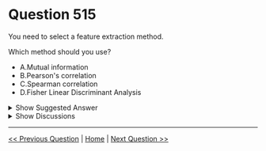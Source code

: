 # Question 515

You need to select a feature extraction method.

Which method should you use?

- A.Mutual information
- B.Pearson's correlation
- C.Spearman correlation
- D.Fisher Linear Discriminant Analysis

<details>
  <summary>Show Suggested Answer</summary>

<strong>C</strong><br>

<p>Spearman&#x27;s rank correlation coefficient assesses how well the relationship between two variables can be described using a monotonic function.</p>
<p>Note: Both Spearman&#x27;s and Kendall&#x27;s can be formulated as special cases of a more general correlation coefficient, and they are both appropriate in this scenario.</p>
<p>Scenario: The MedianValue and AvgRoomsInHouse columns both hold data in numeric format. You need to select a feature selection algorithm to analyze the relationship between the two columns in more detail.</p>
<p>Incorrect Answers:</p>
<p>B: The Spearman correlation between two variables is equal to the Pearson correlation between the rank values of those two variables; while Pearson&#x27;s correlation assesses linear relationships, Spearman&#x27;s correlation assesses monotonic relationships (whether linear or not).</p>
<p>Reference:</p>
<p>https://docs.microsoft.com/en-us/azure/machine-learning/studio-module-reference/feature-selection-modules</p>

</details>

<details>
  <summary>Show Discussions</summary>

<blockquote><p><strong>Mckay_</strong> <code>(Fri 14 Apr 2023 22:49)</code> - <em>Upvotes: 7</em></p><p>This can be a tricky question if you did not read the case study. It says in the case study that relationship between features should be assess using non-parametric statistics. Thus, the reason for using the spearman&#x27;s rank correlation.</p></blockquote>
<blockquote><p><strong>BTAB</strong> <code>(Sat 15 Jul 2023 12:47)</code> - <em>Upvotes: 1</em></p><p>Thanks for the evaluation.  Correct.</p></blockquote>
<blockquote><p><strong>XiaoQiang</strong> <code>(Thu 01 Jul 2021 19:15)</code> - <em>Upvotes: 7</em></p><p>how could 2 same questions get a different answer? bad quality</p></blockquote>
<blockquote><p><strong>jed_elhak</strong> <code>(Sat 19 Mar 2022 16:02)</code> - <em>Upvotes: 2</em></p><p>Correlation analysis provides a quantitative means of measuring the strength of a linear relationship between two vectors of data. Mutual information is essentially the measure of how much “knowledge” one can gain of a certain variable by knowing the value of another variable so it can&#x27;t be mututal information  spearman is the right answer</p></blockquote>
<blockquote><p><strong>BrunoCavagnaro</strong> <code>(Tue 17 Aug 2021 19:45)</code> - <em>Upvotes: 2</em></p><p>They even coment that both Pearson and Kendall  are correct answers</p></blockquote>
<blockquote><p><strong>Indranee</strong> <code>(Tue 20 Jul 2021 08:44)</code> - <em>Upvotes: 1</em></p><p>Maybe microsoft jumbles up the possible responses/answers which could appear for each test taker.</p></blockquote>
<blockquote><p><strong>deyoz</strong> <code>(Tue 13 Aug 2024 02:02)</code> - <em>Upvotes: 1</em></p><p>The answer is definitely not D. But I am confused between three even after reading all the comments below. help!</p></blockquote>
<blockquote><p><strong>phdykd</strong> <code>(Fri 25 Aug 2023 23:41)</code> - <em>Upvotes: 1</em></p><p>The question mentions &quot;feature extraction,&quot; but the given answer choices are all feature selection methods. If the question is about feature extraction, some commonly used methods are Principal Component Analysis (PCA), Independent Component Analysis (ICA), and Non-negative Matrix Factorization (NMF).

If the question is about feature selection, then the most appropriate method depends on the specific characteristics of the data and the problem at hand. Without more information about the specific characteristics of the data and the problem at hand, it is not possible to determine which method is the best choice.</p></blockquote>

<blockquote><p><strong>jed_elhak</strong> <code>(Sat 19 Mar 2022 15:59)</code> - <em>Upvotes: 5</em></p><p>Answer is correct : they asked a non parametric 
 pearson and  fisher are  parametric</p></blockquote>
<blockquote><p><strong>jed_elhak</strong> <code>(Sat 19 Mar 2022 16:02)</code> - <em>Upvotes: 1</em></p><p>Correlation analysis provides a quantitative means of measuring the strength of a linear relationship between two vectors of data. Mutual information is essentially the measure of how much “knowledge” one can gain of a certain variable by knowing the value of another variable so it can&#x27;t be mututal information spearman is the right answer</p></blockquote>
<blockquote><p><strong>levm39</strong> <code>(Thu 23 Dec 2021 08:23)</code> - <em>Upvotes: 2</em></p><p>Note: Both Spearman&#x27;s and Kendall&#x27;s can be formulated as special cases of a more general correlation coefficient, and they are both appropriate in this scenario.</p></blockquote>
<blockquote><p><strong>rabbie</strong> <code>(Tue 30 Nov 2021 03:44)</code> - <em>Upvotes: 1</em></p><p>pearson&#x27;s correlation is not a non-parametric method</p></blockquote>
<blockquote><p><strong>rabbie</strong> <code>(Tue 30 Nov 2021 03:44)</code> - <em>Upvotes: 2</em></p><p>MY BAD, IT&#x27;S SPEARMAN</p></blockquote>
<blockquote><p><strong>prashantjoge</strong> <code>(Sun 28 Nov 2021 20:06)</code> - <em>Upvotes: 1</em></p><p>Pearson is linear while spearman  and kendall are monotonic.  Pearson does not work well with outliers but there is not indication that the medianvalue and AvgRoomsInHouse  columns have outliers.

Fisher linear discriminant (FLD) analysis is not a valid option (fisher score is)
See links for difference
https://docs.microsoft.com/en-us/azure/machine-learning/studio-module-reference/fisher-linear-discriminant-analysis

https://docs.microsoft.com/en-us/azure/machine-learning/studio-module-reference/filter-based-feature-selection

The answer I think is Pearson&#x27;s correlation.</p></blockquote>

<blockquote><p><strong>saurabhk1</strong> <code>(Sun 05 Sep 2021 16:02)</code> - <em>Upvotes: 3</em></p><p>The answer should be Fisher Linear Discriminant Analysis, as this is the only method in the given options, that is used for extracting features in low dimensions.</p></blockquote>
<blockquote><p><strong>deyoz</strong> <code>(Tue 13 Aug 2024 02:00)</code> - <em>Upvotes: 1</em></p><p>Fisher LDA is definitely not the answer as it is used in classification problems not regression.</p></blockquote>

</details>

---

[<< Previous Question](question_514.md) | [Home](../index.md) | [Next Question >>](question_516.md)
